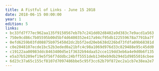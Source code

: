 ```yaml
---
title: A Fistful of Links - June 15 2018
date: 2018-06-15 00:00:00
year: 1
edition: 5
links:
- bc33fd7f77ec962aa135f9150567eb7b7c241dd02d8402a9d383c7e9acd1a563
- 750e9cd86c7b05595b00d5bf4d6400352e417a94cf95db122559678a7791ba7f
- 0efd6259b03fd08875b975450d2dc2b5f2ed20eb638d226bd73fdfa09b68381d
- c0e2048107ecde1bc52b3eded0a21bfc4c98a1069d976d33c829488e95c45dd0
- c19122aa00983ddc8463400d5e1f3632b94daa52cce119dd3eb6a4e9d0b6f135
- e5a37b5209ef19e5f56f7dddbc24bff5551deb1340eb9db294d1d9855016cbee
- 6d23c37a65c155cf8107d7097486bbe5c95f3cc62b79f872ec2a1cb7e38ea2e7
---
```

